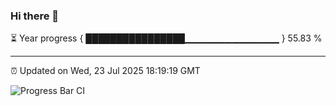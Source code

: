 ### Hi there 👋

⏳ Year progress { ████████████████▁▁▁▁▁▁▁▁▁▁▁▁▁▁ } 55.83 %

---

⏰ Updated on Wed, 23 Jul 2025 18:19:19 GMT

![Progress Bar CI](https://github.com/code-lakshay/GitHub-Actions-Demo/workflows/Progress%20Bar%20CI/badge.svg)

